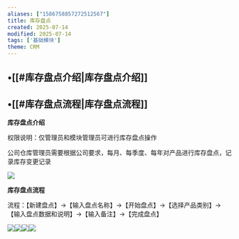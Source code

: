 ```yaml
---
aliases: ["1586758857272512567"]
title: 库存盘点
created: 2025-07-14
modified: 2025-07-14
tags: ['基础模块']
theme: CRM
---
```


## •[[#库存盘点介绍|库存盘点介绍]]

## •[[#库存盘点流程|库存盘点流程]]

**库存盘点介绍**

权限说明：仅管理员和模块管理员可进行库存盘点操作

公司仓库管理员需要根据公司要求，每月、每季度、每年对产品进行库存盘点，记录库存变更记录

![](605b7f19ab14fe26fc1dac082ec83fea.jpg)

**库存盘点流程**

流程：【新建盘点】->【输入盘点名称】->【开始盘点】->【选择产品类别】->【输入盘点数据和说明】->【输入备注】->【完成盘点】

![](a1a40e965d430b65b390288ced885d31.jpg)![](ae1edde8ba5f8334e0231c58169caa53.jpg)![](b855b9d8e265d7cf9b9248d1c8b6855e.jpg)![](6bf1bb09351b16e3281ad6638315dc55.jpg)